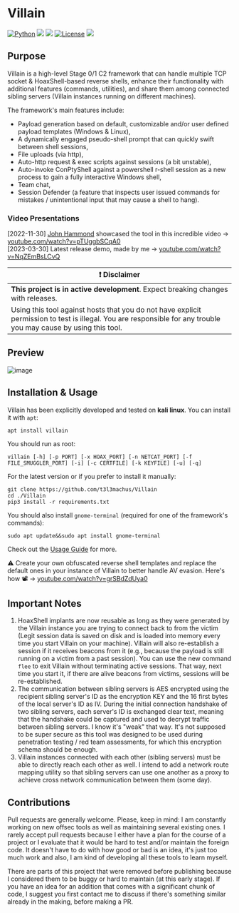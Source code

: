 # Villain
[![Python](https://img.shields.io/badge/Python-%E2%89%A5%203.6-yellow.svg)](https://www.python.org/) 
<img src="https://img.shields.io/badge/PowerShell-%E2%89%A5%20v3.0-blue">
<img src="https://img.shields.io/badge/Developed%20on-kali%20linux-blueviolet">
[![License](https://img.shields.io/badge/License-CC%20Attr--NonCommercial%204.0-red)](https://github.com/t3l3machus/Villain/blob/main/LICENSE.md)
<img src="https://img.shields.io/badge/Maintained%3F-Yes-96c40f">

## Purpose
Villain is a high-level Stage 0/1 C2 framework that can handle multiple TCP socket & HoaxShell-based reverse shells, enhance their functionality with additional features (commands, utilities), and share them among connected sibling servers (Villain instances running on different machines).  

The framework's main features include:
 - Payload generation based on default, customizable and/or user defined payload templates (Windows & Linux),
 - A dynamically engaged pseudo-shell prompt that can quickly swift between shell sessions,
 - File uploads (via http),
 - Auto-http request & exec scripts against sessions (a bit unstable),
 - Auto-invoke ConPtyShell against a powershell r-shell session as a new process to gain a fully interactive Windows shell,
 - Team chat,
 - Session Defender (a feature that inspects user issued commands for mistakes / unintentional input that may cause a shell to hang).
   

### Video Presentations
[2022-11-30] [John Hammond](https://github.com/JohnHammond) showcased the tool in this incredible video -> [youtube.com/watch?v=pTUggbSCqA0](https://www.youtube.com/watch?v=pTUggbSCqA0)  
[2023-03-30] Latest release demo, made by me -> [youtube.com/watch?v=NqZEmBsLCvQ](https://www.youtube.com/watch?v=HR1KM8wrSV8)  


| :exclamation:  **Disclaimer**  |
|---------------------------------|
| **This project is in active development**. Expect breaking changes with releases. |
| Using this tool against hosts that you do not have explicit permission to test is illegal. You are responsible for any trouble you may cause by using this tool. |

## Preview
![image](https://user-images.githubusercontent.com/75489922/228979419-340918d4-3c04-48b6-913a-91aaf8756ff6.png)  


## Installation & Usage
Villain has been explicitly developed and tested on **kali linux**. You can install it with `apt`:
```
apt install villain
```
You should run as root:
```
villain [-h] [-p PORT] [-x HOAX_PORT] [-n NETCAT_PORT] [-f FILE_SMUGGLER_PORT] [-i] [-c CERTFILE] [-k KEYFILE] [-u] [-q] 
```

For the latest version or if you prefer to install it manually:
```
git clone https://github.com/t3l3machus/Villain
cd ./Villain
pip3 install -r requirements.txt
```
You should also install `gnome-terminal` (required for one of the framework's commands):
```
sudo apt update&&sudo apt install gnome-terminal
```
Check out the [Usage Guide](https://github.com/t3l3machus/Villain/blob/main/Usage_Guide.md) for more.  

:warning: Create your own obfuscated reverse shell templates and replace the default ones in your instance of Villain to better handle AV evasion. Here's how 📽️ -> [youtube.com/watch?v=grSBdZdUya0](https://www.youtube.com/watch?v=grSBdZdUya0)

## Important Notes
1. HoaxShell implants are now reusable as long as they were generated by the Villain instance you are trying to connect back to from the victim (Legit session data is saved on disk and is loaded into memory every time you start Villain on your machine). Villain will also re-establish a session if it receives beacons from it (e.g., because the payload is still running on a victim from a past session). You can use the new command `flee` to exit Villain without terminating active sessions. That way, next time you start it, if there are alive beacons from victims, sessions will be re-established.
2. The communication between sibling servers is AES encrypted using the recipient sibling server's ID as the encryption KEY and the 16 first bytes of the local server's ID as IV. During the initial connection handshake of two sibling servers, each server's ID is exchanged clear text, meaning that the handshake could be captured and used to decrypt traffic between sibling servers. I know it's "weak" that way. It's not supposed to be super secure as this tool was designed to be used during penetration testing / red team assessments, for which this encryption schema should be enough.
3. Villain instances connected with each other (sibling servers) must be able to directly reach each other as well. I intend to add a network route mapping utility so that sibling servers can use one another as a proxy to achieve cross network communication between them (some day).

## Contributions
Pull requests are generally welcome. Please, keep in mind: I am constantly working on new offsec tools as well as maintaining several existing ones. I rarely accept pull requests because I either have a plan for the course of a project or I evaluate that it would be hard to test and/or maintain the foreign code. It doesn't have to do with how good or bad is an idea, it's just too much work and also, I am kind of developing all these tools to learn myself.

There are parts of this project that were removed before publishing because I considered them to be buggy or hard to maintain (at this early stage).
If you have an idea for an addition that comes with a significant chunk of code, I suggest you first contact me to discuss if there's something similar already in the making, before making a PR. 
